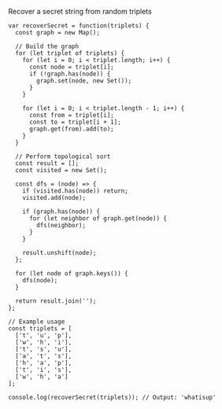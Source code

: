 Recover a secret string from random triplets
    
    var recoverSecret = function(triplets) {
      const graph = new Map();
    
      // Build the graph
      for (let triplet of triplets) {
        for (let i = 0; i < triplet.length; i++) {
          const node = triplet[i];
          if (!graph.has(node)) {
            graph.set(node, new Set());
          }
        }
    
        for (let i = 0; i < triplet.length - 1; i++) {
          const from = triplet[i];
          const to = triplet[i + 1];
          graph.get(from).add(to);
        }
      }
    
      // Perform topological sort
      const result = [];
      const visited = new Set();
    
      const dfs = (node) => {
        if (visited.has(node)) return;
        visited.add(node);
    
        if (graph.has(node)) {
          for (let neighbor of graph.get(node)) {
            dfs(neighbor);
          }
        }
    
        result.unshift(node);
      };
    
      for (let node of graph.keys()) {
        dfs(node);
      }
    
      return result.join('');
    };
    
    // Example usage
    const triplets = [
      ['t', 'u', 'p'],
      ['w', 'h', 'i'],
      ['t', 's', 'u'],
      ['a', 't', 's'],
      ['h', 'a', 'p'],
      ['t', 'i', 's'],
      ['w', 'h', 'a']
    ];
    
    console.log(recoverSecret(triplets)); // Output: 'whatisup'
